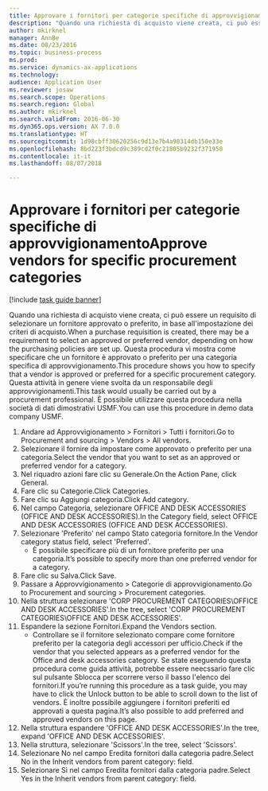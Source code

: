 ```yaml
--- 
title: Approvare i fornitori per categorie specifiche di approvvigionamento
description: "Quando una richiesta di acquisto viene creata, ci può essere un requisito di selezionare un fornitore approvato o preferito, in base all'impostazione dei criteri di acquisto."
author: mkirknel
manager: AnnBe
ms.date: 08/23/2016
ms.topic: business-process
ms.prod: 
ms.service: dynamics-ax-applications
ms.technology: 
audience: Application User
ms.reviewer: josaw
ms.search.scope: Operations
ms.search.region: Global
ms.author: mkirknel
ms.search.validFrom: 2016-06-30
ms.dyn365.ops.version: AX 7.0.0
ms.translationtype: HT
ms.sourcegitcommit: 1d98cbff30620256c9d13e7b4a90314db150e33e
ms.openlocfilehash: 8bd223f3bdcd9c389cd2f0c21805b9232f371950
ms.contentlocale: it-it
ms.lasthandoff: 08/07/2018

---
```

# <a name="approve-vendors-for-specific-procurement-categories"></a><span data-ttu-id="75d77-103">Approvare i fornitori per categorie specifiche di approvvigionamento</span><span class="sxs-lookup"><span data-stu-id="75d77-103">Approve vendors for specific procurement categories</span></span>

[!include [task guide banner](../../includes/task-guide-banner.md)]

<span data-ttu-id="75d77-104">Quando una richiesta di acquisto viene creata, ci può essere un requisito di selezionare un fornitore approvato o preferito, in base all'impostazione dei criteri di acquisto.</span><span class="sxs-lookup"><span data-stu-id="75d77-104">When a purchase requisition is created, there may be a requirement to select an approved or preferred vendor, depending on how the purchasing policies are set up.</span></span> <span data-ttu-id="75d77-105">Questa procedura vi mostra come specificare che un fornitore è approvato o preferito per una categoria specifica di approvvigionamento.</span><span class="sxs-lookup"><span data-stu-id="75d77-105">This procedure shows you how to specify that a vendor is approved or preferred for a specific procurement category.</span></span> <span data-ttu-id="75d77-106">Questa attività in genere viene svolta da un responsabile degli approvvigionamenti.</span><span class="sxs-lookup"><span data-stu-id="75d77-106">This task would usually be carried out by a procurement professional.</span></span> <span data-ttu-id="75d77-107">È possibile utilizzare questa procedura nella società di dati dimostrativi USMF.</span><span class="sxs-lookup"><span data-stu-id="75d77-107">You can use this procedure in demo data company USMF.</span></span>

1. <span data-ttu-id="75d77-108">Andare ad Approvvigionamento > Fornitori > Tutti i fornitori.</span><span class="sxs-lookup"><span data-stu-id="75d77-108">Go to Procurement and sourcing > Vendors > All vendors.</span></span>
2. <span data-ttu-id="75d77-109">Selezionare il fornire da impostare come approvato o preferito per una categoria.</span><span class="sxs-lookup"><span data-stu-id="75d77-109">Select the vendor that you want to set as an approved or preferred vendor for a category.</span></span>
3. <span data-ttu-id="75d77-110">Nel riquadro azioni fare clic su Generale.</span><span class="sxs-lookup"><span data-stu-id="75d77-110">On the Action Pane, click General.</span></span>
4. <span data-ttu-id="75d77-111">Fare clic su Categorie.</span><span class="sxs-lookup"><span data-stu-id="75d77-111">Click Categories.</span></span>
5. <span data-ttu-id="75d77-112">Fare clic su Aggiungi categoria.</span><span class="sxs-lookup"><span data-stu-id="75d77-112">Click Add category.</span></span>
6. <span data-ttu-id="75d77-113">Nel campo Categoria, selezionare OFFICE AND DESK ACCESSORIES (OFFICE AND DESK ACCESSORIES).</span><span class="sxs-lookup"><span data-stu-id="75d77-113">In the Category field, select OFFICE AND DESK ACCESSORIES (OFFICE AND DESK ACCESSORIES).</span></span>
7. <span data-ttu-id="75d77-114">Selezionare 'Preferito' nel campo Stato categoria fornitore.</span><span class="sxs-lookup"><span data-stu-id="75d77-114">In the Vendor category status field, select 'Preferred'.</span></span>
    * <span data-ttu-id="75d77-115">È possibile specificare più di un fornitore preferito per una categoria.</span><span class="sxs-lookup"><span data-stu-id="75d77-115">It’s possible to specify more than one preferred vendor for a category.</span></span>  
8. <span data-ttu-id="75d77-116">Fare clic su Salva.</span><span class="sxs-lookup"><span data-stu-id="75d77-116">Click Save.</span></span>
9. <span data-ttu-id="75d77-117">Passare a Approvvigionamento > Categorie di approvvigionamento.</span><span class="sxs-lookup"><span data-stu-id="75d77-117">Go to Procurement and sourcing > Procurement categories.</span></span>
10. <span data-ttu-id="75d77-118">Nella struttura selezionare 'CORP PROCUREMENT CATEGORIES\OFFICE AND DESK ACCESSORIES'.</span><span class="sxs-lookup"><span data-stu-id="75d77-118">In the tree, select 'CORP PROCUREMENT CATEGORIES\OFFICE AND DESK ACCESSORIES'.</span></span>
11. <span data-ttu-id="75d77-119">Espandere la sezione Fornitori.</span><span class="sxs-lookup"><span data-stu-id="75d77-119">Expand the Vendors section.</span></span>
    * <span data-ttu-id="75d77-120">Controllare se il fornitore selezionato compare come fornitore preferito per la categoria degli accessori per ufficio.</span><span class="sxs-lookup"><span data-stu-id="75d77-120">Check if the vendor that you selected  appears as a preferred vendor for the Office and desk accessories category.</span></span> <span data-ttu-id="75d77-121">Se state eseguendo questa procedura come guida attività, potrebbe essere neecssario fare clic sul pulsante Sblocca per scorrere verso il basso l'elenco dei fornitori.</span><span class="sxs-lookup"><span data-stu-id="75d77-121">If you’re running this procedure as a task guide, you may have to click the Unlock button to be able to scroll down to the list of vendors.</span></span>  <span data-ttu-id="75d77-122">È inoltre possibile aggiungere i fornitori preferiti ed approvati a questa pagina.</span><span class="sxs-lookup"><span data-stu-id="75d77-122">It’s also possible to add preferred and approved vendors on this page.</span></span>  
12. <span data-ttu-id="75d77-123">Nella struttura espandere 'OFFICE AND DESK ACCESSORIES'.</span><span class="sxs-lookup"><span data-stu-id="75d77-123">In the tree, expand 'OFFICE AND DESK ACCESSORIES'.</span></span>
13. <span data-ttu-id="75d77-124">Nella struttura, selezionare 'Scissors'.</span><span class="sxs-lookup"><span data-stu-id="75d77-124">In the tree, select 'Scissors'.</span></span>
14. <span data-ttu-id="75d77-125">Selezionare No nel campo Eredita fornitori dalla categoria padre.</span><span class="sxs-lookup"><span data-stu-id="75d77-125">Select No in the Inherit vendors from parent category: field.</span></span>
15. <span data-ttu-id="75d77-126">Selezionare Sì nel campo Eredita fornitori dalla categoria padre.</span><span class="sxs-lookup"><span data-stu-id="75d77-126">Select Yes in the Inherit vendors from parent category: field.</span></span>


